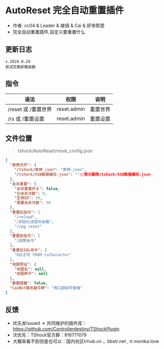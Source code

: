 # AutoReset 完全自动重置插件

- 作者: cc04 & Leader & 棱镜 & Cai & 肝帝熙恩
- 完全自动重置插件,自定义要重置什么
  

## 更新日志

```
v.2024.8.24
尝试完善卸载函数
```

## 指令

| 语法           |        权限         |   说明   |
| -------------- | :-----------------: | :------: |
| /reset 或 /重置世界	     | reset.admin      |  重置世界|
| /rs 或 /重置设置	     | reset.admin      |  重置设置|


## 文件位置
> tshock/AutoReset/reset_config.json
```json
{
  "替换文件": {
    "/tshock/原神.json": "原神.json",
    "/tshock/XSB数据缓存.json": ""//表示删除/tshock/XSB数据缓存.json
  },
  "击杀重置": {
    "击杀重置开关": false,
    "已击杀次数": 0,
    "生物ID": 50,
    "需要击杀次数": 50
  },
  "重置后指令": [
    "/reload",
    "/初始化进度补给箱",
    "/rpg reset"
  ],
  "重置前指令": [
    "/结算金币"
  ],
  "重置后SQL命令": [
    "DELETE FROM tsCharacter"
  ],
  "地图预设": {
    "地图名": null,
    "地图种子": null
  },
  "重置提醒": false,
  "CaiBot服务器令牌": "西江超级可爱喵"
}
```

## 反馈
- 优先发issued -> 共同维护的插件库：https://github.com/Controllerdestiny/TShockPlugin
- 次优先：TShock官方群：816771079
- 大概率看不到但是也可以：国内社区trhub.cn ，bbstr.net , tr.monika.love
